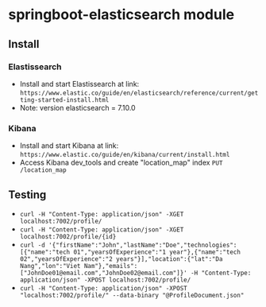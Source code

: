 # springboot-elasticsearch module
## Install
### Elastissearch
* Install and start Elastissearch at link:
    `https://www.elastic.co/guide/en/elasticsearch/reference/current/getting-started-install.html`
* Note: version elasticsearch = 7.10.0
### Kibana
* Install and start Kibana at link:
    `https://www.elastic.co/guide/en/kibana/current/install.html`
* Access Kibana dev_tools and create "location_map" index
    `PUT /location_map`
## Testing
* `curl -H "Content-Type: application/json" -XGET localhost:7002/profile/`
* `curl -H "Content-Type: application/json" -XGET localhost:7002/profile/{id}`
* `curl -d '{"firstName":"John","lastName":"Doe","technologies":[{"name":"tech 01","yearsOfExperience":"1 year"},{"name":"tech 02","yearsOfExperience":"2 years"}],"location":{"lat":"Da Nang","lon":"Viet Nam"},"emails":["JohnDoe01@email.com","JohnDoe02@email.com"]}' -H "Content-Type: application/json" -XPOST localhost:7002/profile/`
* `curl -H "Content-Type: application/json" -XPOST "localhost:7002/profile/" --data-binary "@ProfileDocument.json"`